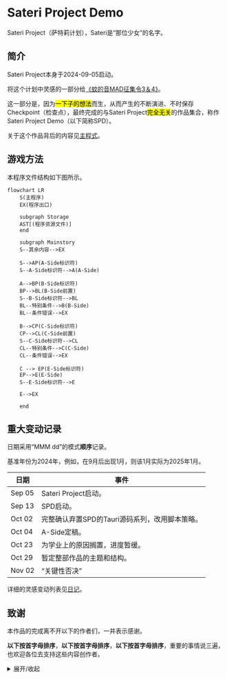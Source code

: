 # Sateri Project Demo

Sateri Project（萨特莉计划），Sateri是“那位少女”的名字。

## 简介

Sateri Project本身于2024-09-05启动。

将这个计划中灵感的一部分给[《蚊的音MAD征集令3＆4》](https://www.bilibili.com/read/cv38118741/)。

这一部分是，因为<mark>一下子的想法</mark>而生，从而产生的不断演进、不时保存Checkpoint（检查点），最终完成的与Sateri Project<mark>完全无关</mark>的作品集合，称作Sateri Project Demo（以下简称SPD）。

关于这个作品背后的内容见[主程式](docs/main-story.md)。

## 游戏方法

本程序文件结构如下图所示。

```mermaid
flowchart LR
    S(主程序)
    EX(程序出口)

    subgraph Storage
    AST[(程序资源文件)]
    end

    subgraph Mainstory
    S--其余内容-->EX

    S-->AP(A-Side标识符)
    S--A-Side标识符-->A(A-Side)

    A-->BP(B-Side标识符)
    BP-->BL(B-Side前置)
    S--B-Side标识符-->BL
    BL--特别条件-->B(B-Side)
    BL--条件错误-->EX

    B-->CP(C-Side标识符)
    CP-->CL(C-Side前置)
    S--C-Side标识符-->CL
    CL--特别条件-->C(C-Side)
    CL--条件错误-->EX
    
    C --> EP(E-Side标识符)
    EP-->E(E-Side)
    S--E-Side标识符-->E

    E-->EX

    end
```



## 重大变动记录

日期采用“MMM dd”的模式**顺序**记录。

基准年份为2024年，例如，在9月后出现1月，则该1月实际为2025年1月。

|日期|事件|
|--|--|
|Sep 05|Sateri Project启动。|
|Sep 13|SPD启动。|
|Oct 02|完整确认弃置SPD的Tauri源码系列，改用脚本策略。|
|Oct 04|A-Side定稿。|
|Oct 23|为学业上的原因搁置，进度暂缓。 |
|Oct 29|暂定整部作品的主题和结构。|
|Nov 02|“关键性否决”|

详细的灵感变动列表见[日记](docs/diary.md)。

## 致谢

本作品的完成离不开以下的作者们，一并表示感谢。

**以下按首字母排序**，**以下按首字母排序**，**以下按首字母排序**，重要的事情说三遍，也欢迎各位去支持这些内容创作者。

<details>
<summary>展开/收起</summary>
<br>

|名字（常用称呼？）|站点|帮助|
|--|--|--|
|樱宫艾拉（艾拉）|[B站](https://space.bilibili.com/22807093)、[个人站](https://aira.cafe)|灵感来源、技术支持（程序）、精神支持💖[KIRAKIRA](https://github.com/KiraKIRA-DOUGA/KIRAKIRA-Cerasus/)|
|alivemaster（死大师）|[B站](https://space.bilibili.com/129967395)、~~个人站已经死了~~|灵感来源、直播内容讨论、程序测试|
|沉眠梦中的苏西（苏西）|[B站](https://space.bilibili.com/81244315)|技术支持（绘画）|
|城惠sama哒（城惠）|[B站](https://space.bilibili.com/517013889)|技术支持（哲学）|
|ColaLK（可乐）|[B站](https://space.bilibili.com/7346049)|直播内容讨论、精神支持|
|稻米纳特（稻米）|[B站](https://space.bilibili.com/108896943)|灵感来源、技术支持（绘画）、小鮟鱇🥰|
|FFFanwen（凡文）|[B站](https://space.bilibili.com/3858957)|直播内容讨论|
|海百合海底捞|[B站](https://space.bilibili.com/354309444)~~但是没投稿~~|技术支持（医学）、精神支持|
|Hakadao|[B站](https://space.bilibili.com/5011356)、[个人站](https://bento.me/hakadao)|技术支持（程序）|
|九冻夜雀舌（九）|[B站](https://space.bilibili.com/3493126662523730)|灵感来源、技术支持（哲学、天文学）|
|凉郁（凉凉）|[B站](https://space.bilibili.com/561222)|**音声监督**、精神支持|
|铃仙Official（兔）|[B站](https://space.bilibili.com/39934876)|精神支持|
|MapleTofuuuU（麻婆豆腐）|[B站](https://space.bilibili.com/304189814)|技术支持（映像、绘画）、精神支持|
|Mayflew（梅富路）|[B站](https://space.bilibili.com/21601552)|技术支持（哲学、创作）、精神支持|
|megakite（筝）|[B站](https://space.bilibili.com/1892024)、[个人站](https://megakite.icu)|技术支持（哲学、音声）|
|塩見斷漄（<ruby>塩<rt>しお</rt>姐</ruby>）|[B站](https://space.bilibili.com/411414378)|技术支持（绘画）|
|十拾I0（十）|[B站](https://space.bilibili.com/326257606/)|精神支持|
|Snaur（卵）|[B站](https://space.bilibili.com/435083)|技术支持（哲学）、直播内容讨论、精神支持|
|SuperSuika（西瓜）|[B站](https://space.bilibili.com/691399674)|精神支持|
|WZQ02（WZQ）|[B站](https://space.bilibili.com/12367945)、[个人站](https://wzq02.top/)|技术支持（哲学）、精神支持|
|析无澈海（海）|[B站](https://space.bilibili.com/1539434)|技术支持（心理学）、精神支持|
|盐酸帕罗希汀（盐酸）|呃这个看上去不需要放|技术支持（音声）、精神支持|
|我的自然辩证法专业课老师lmao|-|~~非主动~~技术支持|
|所有没有提到的，在看着的大家|[B站](https://space.bilibili.com/)|精神支持|

</details>